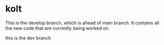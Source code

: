 # kolt

This is the develop branch, which is ahead of main branch. It contains all the new code that are currently being worked on.

this is the dev branch